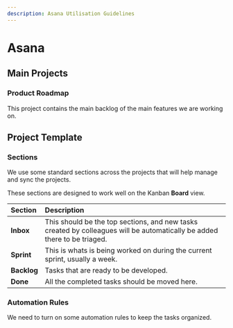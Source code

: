 ```yaml
---
description: Asana Utilisation Guidelines
---
```


# Asana

## Main Projects

### Product Roadmap

This project contains the main backlog of the main features we are working on.

## Project Template

### Sections

We use some standard sections across the projects that will help manage and sync the projects.

These sections are designed to work well on the Kanban **Board** view.

| Section | Description |
| :--- | :--- |
| **Inbox** | This should be the top sections, and new tasks created by colleagues will be automatically be added there to be triaged. |
| **Sprint** | This is whats is being worked on during the current sprint, usually a week. |
| **Backlog** | Tasks that are ready to be developed. |
| **Done** | All the completed tasks should be moved here. |

### Automation Rules

We need to turn on some automation rules to keep the tasks organized.

